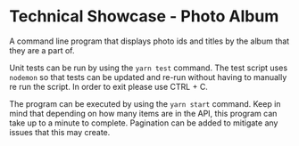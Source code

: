 # Technical Showcase - Photo Album

A command line program that displays photo ids and titles by the album that they are a part of.

Unit tests can be run by using the `yarn test` command. The test script uses `nodemon` so that tests can be updated and re-run without having to manually re run the script. In order to exit please use CTRL + C.

The program can be executed by using the `yarn start` command. Keep in mind that depending on how many items are in the API, this program can take up to a minute to complete. Pagination can be added to mitigate any issues that this may create. 